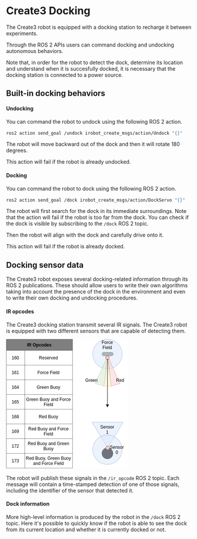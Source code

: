 # Create3 Docking

The Create3 robot is equipped with a docking station to recharge it between experiments.

Through the ROS 2 APIs users can command docking and undocking autonomous behaviors.

Note that, in order for the robot to detect the dock, determine its location and understand when it is succesfully docked, it is necessary that the docking station is connected to a power source.

## Built-in docking behaviors

#### Undocking

You can command the robot to undock using the following ROS 2 action.

```bash
ros2 action send_goal /undock irobot_create_msgs/action/Undock "{}"
```

The robot will move backward out of the dock and then it will rotate 180 degrees.

This action will fail if the robot is already undocked.

#### Docking

You can command the robot to dock using the following ROS 2 action.

```bash
ros2 action send_goal /dock irobot_create_msgs/action/DockServo "{}"
```

The robot will first search for the dock in its immediate surroundings.
Note that the action will fail if the robot is too far from the dock.
You can check if the dock is visible by subscribing to the `/dock` ROS 2 topic.

Then the robot will align with the dock and carefully drive onto it.

This action will fail if the robot is already docked.

## Docking sensor data

The Create3 robot exposes several docking-related information through its ROS 2 publications.
These should allow users to write their own algorithms taking into account the presence of the dock in the environment and even to write their own docking and undocking procedures.

#### IR opcodes

The Create3 docking station transmit several IR signals.
The Create3 robot is equipped with two different sensors that are capable of detecting them.

![Docking signals](data/create3_dock_codes.png)

The robot will publish these signals in the `/ir_opcode` ROS 2 topic.
Each message will contain a time-stamped detection of one of those signals, including the identifier of the sensor that detected it.

#### Dock information

More high-level information is produced by the robot in the `/dock` ROS 2 topic.
Here it's possible to quickly know if the robot is able to see the dock from its current location and whether it is currently docked or not.
